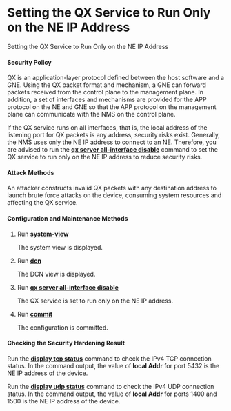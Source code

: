Setting the QX Service to Run Only on the NE IP Address
=======================================================

Setting the QX Service to Run Only on the NE IP Address

#### Security Policy

QX is an application-layer protocol defined between the host software and a GNE. Using the QX packet format and mechanism, a GNE can forward packets received from the control plane to the management plane. In addition, a set of interfaces and mechanisms are provided for the APP protocol on the NE and GNE so that the APP protocol on the management plane can communicate with the NMS on the control plane.

If the QX service runs on all interfaces, that is, the local address of the listening port for QX packets is any address, security risks exist. Generally, the NMS uses only the NE IP address to connect to an NE. Therefore, you are advised to run the [**qx server all-interface disable**](cmdqueryname=qx+server+all-interface+disable) command to set the QX service to run only on the NE IP address to reduce security risks.


#### Attack Methods

An attacker constructs invalid QX packets with any destination address to launch brute force attacks on the device, consuming system resources and affecting the QX service.


#### Configuration and Maintenance Methods

1. Run [**system-view**](cmdqueryname=system-view)
   
   The system view is displayed.
2. Run [**dcn**](cmdqueryname=dcn)
   
   The DCN view is displayed.
3. Run [**qx server all-interface disable**](cmdqueryname=qx+server+all-interface+disable)
   
   The QX service is set to run only on the NE IP address.
4. Run [**commit**](cmdqueryname=commit)
   
   The configuration is committed.

#### Checking the Security Hardening Result

Run the [**display tcp status**](cmdqueryname=display+tcp+status) command to check the IPv4 TCP connection status. In the command output, the value of **local Addr** for port 5432 is the NE IP address of the device.

Run the **[**display udp status**](cmdqueryname=display+udp+status)** command to check the IPv4 UDP connection status. In the command output, the value of **local Addr** for ports 1400 and 1500 is the NE IP address of the device.